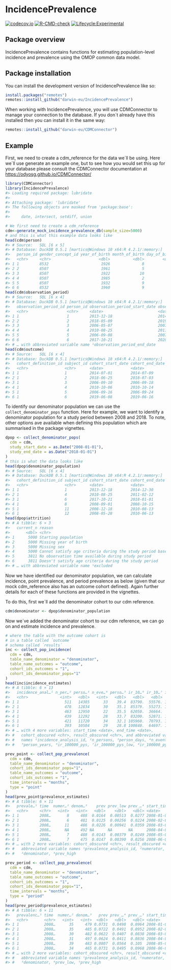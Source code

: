 
<!-- README.md is generated from README.Rmd. Please edit that file -->

# IncidencePrevalence

<!-- badges: start -->

[![codecov.io](https://codecov.io/github/darwin-eu/IncidencePrevalence/coverage.svg?branch=main)](https://codecov.io/github/darwin-eu/IncidencePrevalence?branch=main)
[![R-CMD-check](https://github.com/darwin-eu/IncidencePrevalence/workflows/R-CMD-check/badge.svg)](https://github.com/darwin-eu/IncidencePrevalence/actions)
[![Lifecycle:Experimental](https://img.shields.io/badge/Lifecycle-Experimental-339999)](https://www.tidyverse.org/lifecycle/#experimental)
<!-- badges: end -->

## Package overview

IncidencePrevalence contains functions for estimating population-level
incidence and prevalence using the OMOP common data model.

## Package installation

You can install the development version of IncidencePrevalence like so:

``` r
install.packages("remotes")
remotes::install_github("darwin-eu/IncidencePrevalence")
```

When working with IncidencePrevalence, you will use CDMConnector to
manage your connection to the database. If you don´t already have this
installed then you can install it in the same way:

``` r
remotes::install_github("darwin-eu/CDMConnector")
```

## Example

First, we need to create a cdm_reference for the data we´ll be using.
Here we´ll use generate an example one, but to see how you would set
this up for your database please consult the CDMConnector documentation
at <https://odyosg.github.io/CDMConnector/>

``` r
library(CDMConnector)
library(IncidencePrevalence)
#> Loading required package: lubridate
#> 
#> Attaching package: 'lubridate'
#> The following objects are masked from 'package:base':
#> 
#>     date, intersect, setdiff, union

# We first need to create a cdm_reference 
cdm<-generate_mock_incidence_prevalence_db(sample_size=5000)
# and this is what this example data looks like
head(cdm$person)
#> # Source:   SQL [6 x 5]
#> # Database: DuckDB 0.5.1 [martics@Windows 10 x64:R 4.2.1/:memory:]
#>   person_id gender_concept_id year_of_birth month_of_birth day_of_birth
#>   <chr>     <chr>                     <dbl>          <dbl>        <dbl>
#> 1 1         8532                       1926              8            2
#> 2 2         8507                       1961              5           16
#> 3 3         8507                       1922             10           18
#> 4 4         8507                       1985              2            2
#> 5 5         8507                       1932              9           23
#> 6 6         8532                       1960              9           25
head(cdm$observation_period)
#> # Source:   SQL [6 x 4]
#> # Database: DuckDB 0.5.1 [martics@Windows 10 x64:R 4.2.1/:memory:]
#>   observation_period_id person_id observation_period_start_date observation_pe…¹
#>   <chr>                 <chr>     <date>                        <date>          
#> 1 1                     1         2013-12-18                    2014-12-30      
#> 2 2                     2         2018-05-09                    2019-05-16      
#> 3 3                     3         2006-05-07                    2007-02-02      
#> 4 4                     4         2010-08-25                    2011-02-12      
#> 5 5                     5         2006-09-08                    2007-02-11      
#> 6 6                     6         2017-10-21                    2020-05-16      
#> # … with abbreviated variable name ¹​observation_period_end_date
head(cdm$outcome)
#> # Source:   SQL [6 x 4]
#> # Database: DuckDB 0.5.1 [martics@Windows 10 x64:R 4.2.1/:memory:]
#>   cohort_definition_id subject_id cohort_start_date cohort_end_date
#>   <chr>                <chr>      <date>            <date>         
#> 1 1                    1          2014-07-01        2014-07-09     
#> 2 1                    2          2018-06-25        2018-07-03     
#> 3 1                    3          2006-09-10        2006-09-18     
#> 4 1                    4          2010-10-06        2010-10-14     
#> 5 1                    5          2006-09-16        2006-09-24     
#> 6 1                    6          2019-06-08        2019-06-16
```

To identify our denominator population we can use the
`collect_denominator_pops` function. Here for example, we want to
identify a denominator population for a study period between 2008 and
2018. To note, other options ave available when defining this population
which are summarised in the package vignettes.

``` r
dpop <- collect_denominator_pops(
  cdm = cdm,
  study_start_date = as.Date("2008-01-01"),
  study_end_date = as.Date("2018-01-01")
)
# this is what the data looks like
head(dpop$denominator_population)
#> # Source:   SQL [6 x 4]
#> # Database: DuckDB 0.5.1 [martics@Windows 10 x64:R 4.2.1/:memory:]
#>   cohort_definition_id subject_id cohort_start_date cohort_end_date
#>   <chr>                <chr>      <date>            <date>         
#> 1 1                    1          2013-12-18        2014-12-30     
#> 2 1                    4          2010-08-25        2011-02-12     
#> 3 1                    6          2017-10-21        2018-01-01     
#> 4 1                    8          2008-09-01        2008-10-15     
#> 5 1                    11         2008-12-18        2010-08-13     
#> 6 1                    12         2008-05-28        2010-06-13
head(dpop$attrition)
#> # A tibble: 6 × 3
#>   current_n reason                                                       exclu…¹
#>       <dbl> <chr>                                                          <dbl>
#> 1      5000 Starting population                                               NA
#> 2      5000 Missing year of birth                                              0
#> 3      5000 Missing sex                                                        0
#> 4      5000 Cannot satisfy age criteria during the study period based o…       0
#> 5      3811 No observation time available during study period               1189
#> 6      3811 Doesn't satisfy age criteria during the study period               0
#> # … with abbreviated variable name ¹​excluded
```

Now we have identified our denominator population, we can calculate
incidence, point prevalence, and period prevalence as below (given that
our mock cdm_reference also has an outcome cohort defined). Again
further details for each of these functions are provided in the
vignettes.

To do this, first we´ll add the denominator cohort to our cdm reference.

``` r
cdm$denominator <- dpop$denominator_population
```

Now we´ve added the denominator cohort to our cdm reference, we can go
on and estimate incidence and prevalence.

``` r
# where the table with the outcome cohort is 
# in a table called ´outcome´
# schema called ´results´
inc <- collect_pop_incidence(
  cdm = cdm,
  table_name_denominator = "denominator",
  table_name_outcomes = "outcome",
  cohort_ids_outcomes = "1",
  cohort_ids_denominator_pops="1"
)
head(inc$incidence_estimates)
#> # A tibble: 6 × 13
#>   incidence_anal…¹ n_per…² perso…³ n_eve…⁴ perso…⁵ ir_10…⁶ ir_10…⁷ ir_10…⁸ time 
#>   <chr>              <int>   <dbl>   <int>   <dbl>   <dbl>   <dbl>   <dbl> <chr>
#> 1 1                    511   14385      33    39.4  83790.  55576. 114703. 2008…
#> 2 1                    478   12834      30    35.1  85379.  55273. 118531. 2008…
#> 3 1                    463   12950      22    35.5  62050.  36664.  90539. 2008…
#> 4 1                    439   12292      28    33.7  83200.  52871. 116729. 2008…
#> 5 1                    421   11720      34    32.1 105960.  70793. 144430. 2008…
#> 6 1                    393   10504      29    28.8 100840.  64697. 140717. 2008…
#> # … with 4 more variables: start_time <date>, end_time <date>,
#> #   cohort_obscured <chr>, result_obscured <chr>, and abbreviated variable
#> #   names ¹​incidence_analysis_id, ²​n_persons, ³​person_days, ⁴​n_events,
#> #   ⁵​person_years, ⁶​ir_100000_pys, ⁷​ir_100000_pys_low, ⁸​ir_100000_pys_high
```

``` r
prev_point <- collect_pop_prevalence(
  cdm = cdm,
  table_name_denominator = "denominator",
  cohort_ids_denominator_pops="1",
  table_name_outcomes = "outcome",
  cohort_ids_outcomes = "1",
  time_intervals = "months",
  type = "point"
)
head(prev_point$prevalence_estimates)
#> # A tibble: 6 × 11
#>   prevale…¹ time  numer…² denom…³    prev prev_low prev_…⁴ start_time end_time
#>   <chr>     <chr>   <int>   <int>   <dbl>    <dbl>   <dbl> <date>     <date>  
#> 1 1         2008…       8     488  0.0164  0.00513  0.0277 2008-01-01 NA      
#> 2 1         2008…       6     481  0.0125  0.00256  0.0224 2008-02-01 NA      
#> 3 1         2008…      11     486  0.0226  0.00941  0.0359 2008-03-01 NA      
#> 4 1         2008…      NA     492 NA      NA       NA      2008-04-01 NA      
#> 5 1         2008…       7     488  0.0143  0.00379  0.0249 2008-05-01 NA      
#> 6 1         2008…       7     475  0.0147  0.00390  0.0256 2008-06-01 NA      
#> # … with 2 more variables: cohort_obscured <chr>, result_obscured <chr>, and
#> #   abbreviated variable names ¹​prevalence_analysis_id, ²​numerator,
#> #   ³​denominator, ⁴​prev_high
```

``` r
prev_period <- collect_pop_prevalence(
  cdm = cdm,
  table_name_denominator = "denominator",
  table_name_outcomes = "outcome",
  cohort_ids_outcomes = "1",
  cohort_ids_denominator_pops="1",
  time_intervals = "months",
  type = "period"
)
head(prev_period$prevalence_estimates)
#> # A tibble: 6 × 11
#>   prevalenc…¹ time  numer…² denom…³   prev prev_…⁴ prev_…⁵ start_time end_time  
#>   <chr>       <chr>   <int>   <int>  <dbl>   <dbl>   <dbl> <date>     <date>    
#> 1 1           2008…      35     479 0.0731  0.0498  0.0964 2008-01-01 2008-01-31
#> 2 1           2008…      35     485 0.0722  0.0491  0.0952 2008-02-01 2008-02-29
#> 3 1           2008…      30     482 0.0622  0.0407  0.0838 2008-03-01 2008-03-31
#> 4 1           2008…      31     497 0.0624  0.0411  0.0836 2008-04-01 2008-04-30
#> 5 1           2008…      39     483 0.0807  0.0564  0.105  2008-05-01 2008-05-31
#> 6 1           2008…      34     465 0.0731  0.0495  0.0968 2008-06-01 2008-06-30
#> # … with 2 more variables: cohort_obscured <chr>, result_obscured <chr>, and
#> #   abbreviated variable names ¹​prevalence_analysis_id, ²​numerator,
#> #   ³​denominator, ⁴​prev_low, ⁵​prev_high
```
